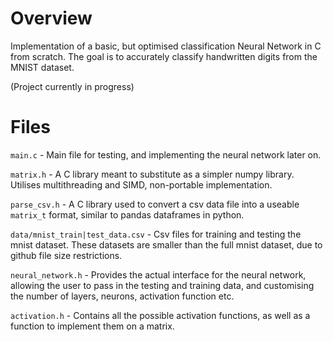 # Overview
Implementation of a basic, but optimised classification Neural Network in C from scratch. The goal is to accurately classify handwritten digits from the MNIST dataset.

(Project currently in progress)

# Files
`main.c` - Main file for testing, and implementing the neural network later on.

`matrix.h` - A C library meant to substitute as a simpler numpy library. Utilises multithreading and SIMD, non-portable implementation. 

`parse_csv.h` - A C library used to convert a csv data file into a useable `matrix_t` format, similar to pandas dataframes in python.

`data/mnist_train|test_data.csv` - Csv files for training and testing the mnist dataset. These datasets are smaller than the full mnist dataset, due to github file size restrictions.

`neural_network.h` - Provides the actual interface for the neural network, allowing the user to pass in the testing and training data, and customising the number of layers, neurons, activation function etc. 

`activation.h` - Contains all the possible activation functions, as well as a function to implement them on a matrix.
